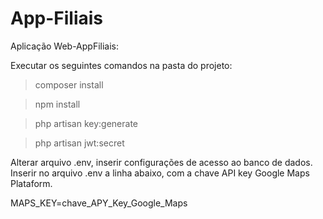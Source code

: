 # App-Filiais
Aplicação Web-AppFiliais:

Executar os seguintes comandos na pasta do projeto:
>composer install

>npm install

>php artisan key:generate

>php artisan jwt:secret

Alterar arquivo .env, inserir configurações de acesso ao banco de dados.
Inserir no arquivo .env a linha abaixo, com a chave API key Google Maps Plataform.

MAPS_KEY=chave_APY_Key_Google_Maps
